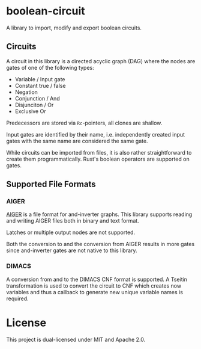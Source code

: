 # boolean-circuit

A library to import, modify and export boolean circuits.

## Circuits

A circuit in this library is a directed acyclic graph (DAG) where the nodes are gates of one of the following types:

- Variable / Input gate
- Constant true / false
- Negation
- Conjunction / And
- Disjunciton / Or
- Exclusive Or

Predecessors are stored via `Rc`-pointers, all clones are shallow.

Input gates are identified by their name, i.e. independently created input gates with the same name are considered
the same gate.

While circuits can be imported from files, it is also rather straightforward to create them programmatically.
Rust's boolean operators are supported on gates.


## Supported File Formats

### AIGER

[AIGER](https://fmv.jku.at/aiger/) is a file format for and-inverter graphs. This library supports reading and
writing AIGER files both in binary and text format.

Latches or multiple output nodes are not supported.

Both the conversion to and the conversion from AIGER results in more gates since and-inverter gates are not native
to this library.

### DIMACS

A conversion from and to the DIMACS CNF format is supported. A Tseitin transformation is used to convert the circuit
to CNF which creates now variables and thus a callback to generate new unique variable names is required.


# License

This project is dual-licensed under MIT and Apache 2.0.